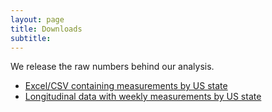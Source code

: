 ```yaml
---
layout: page
title: Downloads
subtitle: 
---
```

We release the raw numbers behind our analysis.


- [Excel/CSV containing measurements by US state](link)
- [Longitudinal data with weekly measurements by US state](link)
